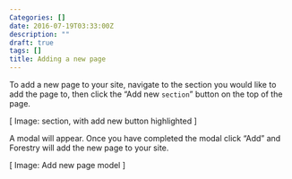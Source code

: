 ```yaml
---
Categories: []
date: 2016-07-19T03:33:00Z
description: ""
draft: true
tags: []
title: Adding a new page
---
```


To add a new page to your site, navigate to the section you would like to add the page to, then click the “Add new `section`” button on the top of the page.

[ Image: section, with add new button highlighted ]

A modal will appear. Once you have completed the modal click “Add” and Forestry will add the new page to your site.

[ Image: Add new page model ]
